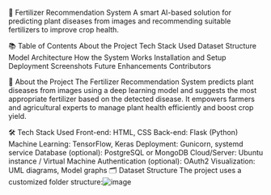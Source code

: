 📄 Fertilizer Recommendation System
A smart AI-based solution for predicting plant diseases from images and recommending suitable fertilizers to improve crop health.

📚 Table of Contents
About the Project
Tech Stack Used
Dataset Structure
Model Architecture
How the System Works
Installation and Setup
Deployment
Screenshots
Future Enhancements
Contributors

🌟 About the Project
The Fertilizer Recommendation System predicts plant diseases from images using a deep learning model and suggests the most appropriate fertilizer based on the detected disease.
It empowers farmers and agricultural experts to manage plant health efficiently and boost crop yield.

🛠️ Tech Stack Used
Front-end: HTML, CSS
Back-end: Flask (Python)
Machine Learning: TensorFlow, Keras
Deployment: Gunicorn, systemd service
Database (optional): PostgreSQL or MongoDB
Cloud/Server: Ubuntu instance / Virtual Machine
Authentication (optional): OAuth2
Visualization: UML diagrams, Model graphs
🗂️ Dataset Structure
The project uses a customized folder structure:![image](https://github.com/user-attachments/assets/9e230ffd-45f3-484f-b2e6-6bd4cbd39e85)
